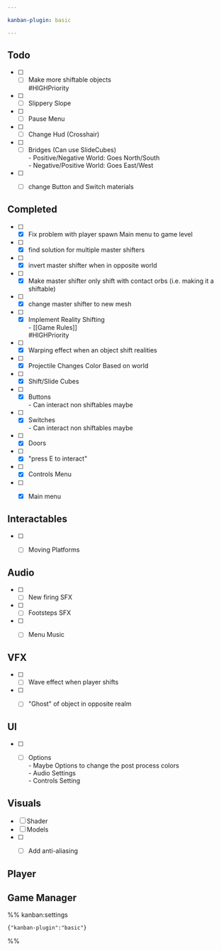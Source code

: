 ```yaml
---

kanban-plugin: basic

---
```


## Todo

- [ ] - [ ] Make more shiftable objects<br>#HIGHPriority
- [ ] - [ ] Slippery Slope
- [ ] - [ ] Pause Menu
- [ ] - [ ] Change Hud (Crosshair)
- [ ] - [ ] Bridges (Can use SlideCubes)<br>	- Positive/Negative World: Goes North/South<br>	- Negative/Positive World: Goes East/West
- [ ] - [ ] change Button and Switch materials


## Completed

- [ ] - [x] Fix problem with player spawn Main menu to game level
- [ ] - [x] find solution for multiple master shifters
- [ ] - [x] invert master shifter when in opposite world
- [ ] - [x] Make master shifter only shift with contact orbs (i.e. making it a shiftable)
- [ ] - [x] change master shifter to new mesh
- [ ] - [x] Implement Reality Shifting<br>	- [[Game Rules]]<br>#HIGHPriority
- [ ] - [x] Warping effect when an object shift realities
- [ ] - [x] Projectile Changes Color Based on world
- [ ] - [x] Shift/Slide Cubes
- [ ] - [x] Buttons<br>	- Can interact non shiftables maybe
- [ ] - [x] Switches<br>	- Can interact non shiftables maybe
- [ ] - [x] Doors
- [ ] - [x] "press E to interact"
- [ ] - [x] Controls Menu
- [ ] - [x] Main menu


## Interactables

- [ ] - [ ] Moving Platforms


## Audio

- [ ] - [ ] New firing SFX
- [ ] - [ ] Footsteps SFX
- [ ] - [ ] Menu Music


## VFX

- [ ] - [ ] Wave effect when player shifts
- [ ] - [ ] "Ghost" of object in opposite realm


## UI

- [ ] - [ ] Options<br>	- Maybe Options to change the post process colors<br>	- Audio Settings<br>	- Controls Setting


## Visuals

- [ ] Shader
- [ ] Models
- [ ] - [ ] Add anti-aliasing


## Player



## Game Manager





%% kanban:settings
```
{"kanban-plugin":"basic"}
```
%%